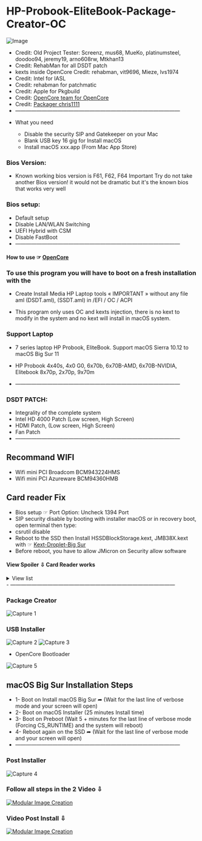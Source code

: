 # HP-Probook-EliteBook-Package-Creator-OC
![Image](https://user-images.githubusercontent.com/6248794/87810976-e0452c00-c82b-11ea-86b6-df352e1e9fa8.png)

- Credit: Old Project Tester: Screenz, mus68, MueKo, 
platinumsteel, doodoo94, jeremy19, arno608rw, Mtkhan13
- Credit: RehabMan for all DSDT patch
- kexts inside OpenCore Credit: rehabman, vit9696, Mieze, lvs1974 
- Credit: Intel for IASL
- Credit: rehabman for patchmatic
- Credit: Apple for Pkgbuild
- Credit: [OpenCore team for OpenCore](https://github.com/acidanthera/OpenCorePkg)
- Credit: [Packager chris1111](https://github.com/chris1111)
- ———————————————————————————————

* What you need

   - Disable the security SIP and Gatekeeper on your Mac
   - Blank USB key 16 gig for Install macOS
   - Install macOS xxx.app (From Mac App Store)
   
### Bios Version:
- Known working bios version is F61, F62, F64
Important Try do not take another Bios version! it would not be dramatic but it's the known bios that works very well

### Bios setup:
- Default setup
- Disable LAN/WLAN Switching
- UEFI Hybrid with CSM
- Disable FastBoot
- ———————————————————————————————

#### How to use ☞ [OpenCore](https://dortania.github.io/OpenCore-Desktop-Guide/)

### To use this program you will have to boot on a fresh installation with the 
- Create Install Media HP Laptop tools « IMPORTANT » without any file aml (DSDT.aml), (SSDT.aml) in  /EFI / OC / ACPI 

- This program only uses OC and kexts injection, there is no kext to modify in the system and no kext will install in macOS system.
### Support Laptop
- 7 series laptop HP Probook, EliteBook. Support macOS Sierra 10.12 to macOS Big Sur 11
- HP Probook 4x40s, 4x0 G0, 6x70b, 6x70B-AMD, 6x70B-NVIDIA,  Elitebook 8x70p, 2x70p, 9x70m

- ———————————————————————————————
### DSDT PATCH:
- Integrality of the complete system
- Intel HD 4000 Patch (Low screen, High Screen)
- HDMI Patch, (Low screen, High Screen)
- Fan Patch
- ———————————————————————————————
## Recommand WIFI
- Wifi mini PCI Broadcom BCM943224HMS
- Wifi mini PCI Azureware BCM94360HMB

## Card reader Fix
- Bios setup ☞ Port Option: Uncheck 1394 Port
- SIP security disable by booting with installer macOS or in recovery boot, open terminal then type: 
- csrutil disable
- Reboot to the SSD then Install HSSDBlockStorage.kext, JMB38X.kext with ☞ [Kext-Droplet-Big Sur](https://github.com/chris1111/Kext-Droplet-Big-Sur)
- Before reboot, you have to allow JMicron on Security allow software
#### View Spoiler ⇩ Card Reader works
<details> 
<summary>View list  </summary>
   
![Screen Shot ](https://user-images.githubusercontent.com/6248794/87852436-f4426980-c8cf-11ea-913f-72c6093eb32a.png)	

</details>
- ———————————————————————————————


### Package Creator
![Capture 1](https://user-images.githubusercontent.com/6248794/87812623-7da15f80-c82e-11ea-9b7c-72e0194b7d19.png)

### USB Installer
![Capture 2](https://user-images.githubusercontent.com/6248794/87812926-f86a7a80-c82e-11ea-862d-23dfdb1efa7d.png)
![Capture 3](https://user-images.githubusercontent.com/6248794/87812929-f86a7a80-c82e-11ea-8ed8-50558744775c.png)
- OpenCore Bootloader

![Capture 5](https://user-images.githubusercontent.com/6248794/87813383-d1607880-c82f-11ea-8fe2-d18cbed8b32d.png)

## macOS Big Sur Installation Steps
- 1- Boot on Install macOS Big Sur ➦ (Wait for the last line of verbose mode and your screen will open)
- 2- Boot on macOS Installer (25 minutes Install time)
- 3- Boot on Preboot (Wait 5 + minutes for the last line of verbose mode (Forcing CS_RUNTIME)  and the system will reboot)
- 4- Reboot again on the SSD ➦ (Wait for the last line of verbose mode and your screen will open)
- ———————————————————————————————

### Post Installer
![Capture 4](https://user-images.githubusercontent.com/6248794/87813175-63b44c80-c82f-11ea-8607-f3ad6b1dd167.png)


### Follow all steps in the 2 Video ⇩
[![Modular Image Creation](![Probook](https://user-images.githubusercontent.com/6248794/87856188-696f6800-c8eb-11ea-898c-396970e38e1b.png))](https://youtu.be/42qO8zuUzPE)


### Video Post Install ⇩
[![Modular Image Creation](![Probook](https://user-images.githubusercontent.com/6248794/87856188-696f6800-c8eb-11ea-898c-396970e38e1b.png))](https://youtu.be/cCdffBkRWrM)

